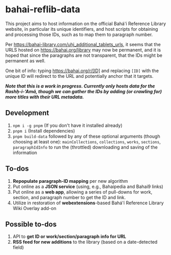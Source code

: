 # bahai-reflib-data

This project aims to host information on the official Bahá'í Reference Library
website, in particular its unique identifiers, and host scripts for obtaining
and processing those IDs, such as to map them to paragraph number.

Per <https://bahai-library.com/uhj_additional_tablets_urls>, it seems that the
URLS hosted on <https://bahai.org/library> may now be permanent, and it is
hoped that since the paragraphs are not transparent, that the IDs might be
permanent as well.

One bit of info: typing <https://bahai.org/r/[ID]> and replacing `[ID]` with
the unique ID will redirect to the URL and potentially anchor that it
targets.

***Note that this is a work in progress. Currently only hosts data for
the Rashḥ-i-‘Amá, though we can gather the IDs by adding (or crawling for)
more titles with their URL metadata.***

## Development

1. `npm i -g pnpm` (If you don't have it installed already)
1. `pnpm i` (Install dependencies)
1. `pnpm build-data` followed by any of these optional arguments (though
    choosing at least one):
    `mainCollections`, `collections`, `works`, `sections`, `paragraphIdInfo` to
    run the (throttled) downloading and saving of the information

## To-dos

1. **Repopulate paragraph-ID mapping** per new algorithm
1. Put online as a **JSON service** (using, e.g., Bahaipedia and Bahai9 links)
1. Put online as a **web app**, allowing a series of pull-downs for work, section,
    and paragraph number to get the ID and link.
1. Utilize in restoration of **webextensions**-based Bahá'í Reference Library
    Wiki Overlay add-on

## Possible to-dos

1. API to **get ID or work/section/paragraph info for URL**
1. **RSS feed for new additions** to the library (based on a date-detected field)
